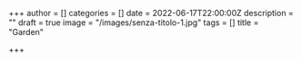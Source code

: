 +++
author = []
categories = []
date = 2022-06-17T22:00:00Z
description = ""
draft = true
image = "/images/senza-titolo-1.jpg"
tags = []
title = "Garden"

+++
